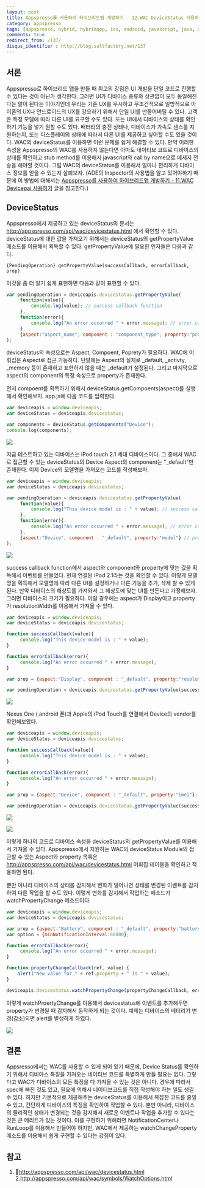 ```yaml
---
layout: post
title: Appspresso를 사용하여 하이브리드앱 개발하기 - 12.WAC DeviceStatus 사용하기
category: appspresso
tags: [appspresso, hybrid, hybridapp, ios, android, javascript, java, objective-c, wac, devicestatus]
comments: true
redirect_from: /137/
disqus_identifier : http://blog.saltfactory.net/137
---
```


## 서론

Appspresso로 하이브리드 앱을 만들 때 최고의 강점은 UI 개발을 단일 코드로 진행할 수 있다는 것이 아닌가 생각한다. 그러면 UI가 디바이스 종류와 상관없이 모두 동일해진다는 말이 된다는 이야기인데 우리는 기존 UX를 무시하고 무조건적으로 일방적으로 아이폰의 UX나 안드로이드의 UX를 강요하기 위해서 단일 UI를 만들어버릴 수 있다. 고객은 특정 모델에 따라 다른 UI를 요구할 수도 있다.  또는 UI에서 디바이스의 상태를 확인하기 기능을 넣기 원할 수도 있다. 배터리의 충전 상태나, 디바이스가 가속도 센스를 지원하는지, 또는 디스플레이의 상태에 따라서 다른 UI를 제공하고 싶어할 수도 있을 것이다. WAC의 deviceStatus를 이용하면 이런 문제를 쉽게 해결할 수 있다. 만약 이러한 속성을  Appspresso의 WAC를 사용하지 않는다면 아마도 네이티브 코드로 디바이스의 상태를 확인하고 stub method를 이용해서 javascript와 call by name으로 메세지 전송을 해야할 것이다. 그럼 WAC의 deviceStatus를 이용해서 얼마나 편리하게 디바이스 정보를 얻을 수 있는지 살펴보자.
(ADE의 Inspector의 사용법을 알고 있어야하기 때문에 이 방법에 대해서는 [Appspresso를 사용하여 하이브리드앱 개발하기 - 11.WAC Devicepai 사용하기](http://blog.saltfactory.net/136) 글을 참고한다.)

<!--more-->

## DeviceStatus

Appspresso에서 제공하고 있는 deviceStatus의 문서는 http://appspresso.com/api/wac/devicestatus.html 에서 확인할 수 있다.
deviceStatus에 대한 값을 가져오기 위해서는 deviceStatus의 getPropertyValue 메소드를 이용해서 획득할 수 있다. getPropertyValue에 필요한 인자들은 다음과 같다.

```
{PendingOperation} getPropertyValue(successCallback, errorCallback, prop)
```

이것을 좀 더 알기 쉽게 표현하면 다음과 같이 표현할 수 있다.

```javascript
var pendingOperation = deviceapis.devicestatus.getPropertyValue(
 	 function(value){
		 console.log(value); // success callback function
	 },  
	 function(error){
		 console.log("An error occurred " + error.message); // error callback function
	 },
	 {aspect:"aspect_name", component : "component_type", property:"property_name"} // property options
);
```

deviceStatus의 속성으로는 Aspect, Compoent, Poprety가 필요하다. WAC에 어휘집은 Aspect로 접근 가능하다. 단말에는 Aspect의 실체로 _default, _activty, _memory 등이 존재하고 표현하지 않을 때는 _default가 설정된다. 그리고 마지막으로 aspect의 component의 특정 속성으로 property가 존재한다.

먼저 compoent를 획득하기 위해서 deviceStatus.getCompoents(aspect)를 실행해서 확인해보자.
app.js에 다음 코드를 입력한다.

```javascript
var deviceapis = window.deviceapis;
var deviceStatus = deviceapis.devicestatus;

var components = deviceStatus.getComponents("Device");
console.log(components);
```

![](http://asset.blog.hibrainapps.net/saltfactory/images/a37786c2-796d-4baa-82fc-6a36e113daac)

지금 테스트하고 있는 디바이스는 iPod touch 2.1 세대 디바이스이다. 그 중에서 WAC로 접근할 수 있는 deviceStatus의 Device Aspect의 component는 "_default"만 존재한다. 이제 Device의 모델명을 가져오는 코드를 작성해보자.

```javascript
var deviceapis = window.deviceapis;
var deviceStatus = deviceapis.devicestatus;

var pendingOperation = deviceapis.devicestatus.getPropertyValue(
	 function(value){
		 console.log("This device model is : " + value); // success callback function
	 },  
	 function(error){
		 console.log("An error occurred " + error.message); // error callback function
	 },
	 {aspect:"Device", component : "_default", property:"model"} // property reference
);
```

![](http://asset.blog.hibrainapps.net/saltfactory/images/b71634f1-f16f-4f4c-af39-160456d5239c)

success callback function에서 aspect와 component와 property에 맞는 값을 획득해서 이벤트를 만들었다. 현재 연결된 iPod 2.1라는 것을 확인할 수 있다. 이렇게 모델명을 획득해서 모델명에 따라 다른 UI를 설정하거나 다른 기능을 추가, 삭제 할 수 있게 된다. 만약 디바이스의 해상도를 가져와서 그 해상도에 맞는 UI를 만든다고 가정해보자. 그러면 디바이스의 크기가 필요하다. 이럴 경우에는 aspect가 Display이고 property가 resolutionWidth를 이용해서 가져올 수 있다.

```javascript
var deviceapis = window.deviceapis;
var deviceStatus = deviceapis.devicestatus;

function successCallback(value){
	 console.log("This device model is : " + value);
}

function errorCallback(error){
	 console.log("An error occurred " + error.message);
}

var prop = {aspect:"Display", component : "_default", property:"resolutionWidth"};

var pendingOperation = deviceapis.devicestatus.getPropertyValue(successCallback, errorCallback, prop);
```

![](http://asset.blog.hibrainapps.net/saltfactory/images/4bf313c9-a615-4057-a1d4-1a67fd77fb81)

Nexus One ( android 폰)과 Apple의 iPod Touch를 연결해서 Device의 vendor를 확인해보았다.

```javascript
var deviceapis = window.deviceapis;
var deviceStatus = deviceapis.devicestatus;

function successCallback(value){
	 console.log("This device model is : " + value);
}

function errorCallback(error){
	 console.log("An error occurred " + error.message);
}

var prop = {aspect:"Device", component : "_default", property:"imei"};

var pendingOperation = deviceapis.devicestatus.getPropertyValue(successCallback, errorCallback, prop);
```

![](http://asset.blog.hibrainapps.net/saltfactory/images/3e409ec0-dfba-4525-ad6f-898eac54d87e)

![](http://asset.blog.hibrainapps.net/saltfactory/images/38ae5218-4164-42ba-bfa6-b83add59c3d9)

이렇게 하나의 코드로 디바이스 속성을 deviceStatus의 getPropertyValue를 이용해서 가져올 수 있다. Appspresso에서 지원하는 WAC의 deviceStatus Module의 접근할 수 있는 Aspect와 property 목록은 http://appspresso.com/api/wac/devicestatus.html 어휘집 테이블을 확인하고 적용하면 된다.

뿐만 아니라 디바이스의 상태를 감지해서 변화가 일어나면 상태를 변경된 이벤트를 감지하여 다른 작업을 할 수도 있다. 이렇게 변화를 감지해서 작업하는 메소드가 watchPropertyChange 메소드이다.

```javascript
var deviceapis = window.deviceapis;
var deviceStatus = deviceapis.devicestatus;

var prop = {aspect:"Battery", component : "_default", property:"batteryLevel"};
var option = {minNotificationInterval:60000};

function errorCallback(error){
	 console.log("An error occurred " + error.message);
}

function propertyChangeCallback(ref, value) {
	alert("New value for " + ref.property + " is " + value);
}

deviceapis.devicestatus.watchPropertyChange(propertyChangeCallback, errorCallback, prop, option);
```

이렇게 watchProertyChange를 이용해서 devicestatus에 이벤트를 추가해두면 property가 변경될 때 감지해서 동작하게 되는 것이다. 예제는 디바이스의 베터리가 변경(감소)되면 alert를 발생하게 하였다.

![](http://asset.blog.hibrainapps.net/saltfactory/images/8e42c0ff-37a1-49d0-b4df-c4d04329d9c9)

## 결론

Appsresso에서는 WAC를 사용할 수 있게 되어 있기 때문에, Device Status를 확인하기 위해서 디비아스 특징을 가져오는 네이티브 코드를 특별하게 만들 필요는 없다. 그렇다고 WAC가 디바이스의 모든 특징을 다 가져올 수 있는 것은 아니다. 경우에 따라서 spec에 빠진 것도 있고, 필요에 의해서 네이티브코드를 직접 작성해야 하는 일도 생길 수 있다. 하지만 기본적으로 제공해주는 deviceStatus를 이용해서 복잡한 코드를 줄일 수 있고, 간단하게 디바이스의 특징을 확인하여 작업할 수 있다. 뿐만 아니라, 디바이스의 물리적인 상태가 변경되는 것을 감지해서 새로운 이벤트나 작업을 추가할 수 있다는 것은 큰 메리트가 있는 것이다. 이를 구현하기 위해라면 NotificationCenter나 RunLoop를 이용해서 만들어야 하지만, WAC에서 제공하는 watchChangeProperty 메소드를 이용해서 쉽게 구현할 수 있다는 강점이 있다.

## 참고

1. http://appspresso.com/api/wac/devicestatus.html
2.http://appspresso.com/api/wac/symbols/WatchOptions.html

